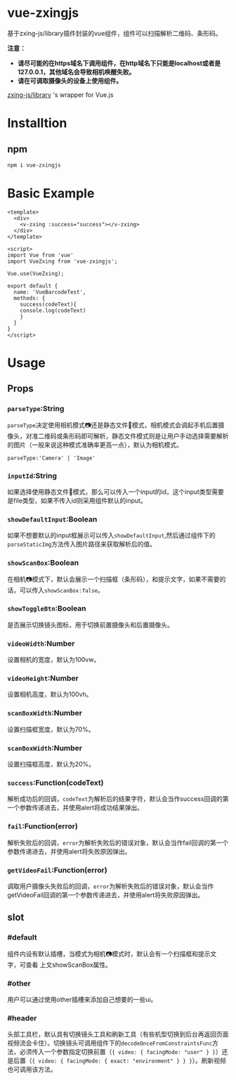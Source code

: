 # vue-zxingjs

基于zxing-js/library插件封装的vue组件，组件可以扫描解析二维码、条形码。

**注意：**

* **请尽可能的在https域名下调用组件，在http域名下只能是localhost或者是127.0.0.1，其他域名会导致相机唤醒失败。**
* **请在可调取摄像头的设备上使用组件。**

[zxing-js/library](https://serratus.github.io/zxing-js/library/) 's wrapper for Vue.js

# Installtion

## npm

``` bash
npm i vue-zxingjs
```

# Basic Example

```
<template>
  <div>
    <v-zxing :success="success"></v-zxing>
  </div>
</template>

<script>
import Vue from 'vue'
import VueZxing from 'vue-zxingjs';

Vue.use(VueZxing);

export default {
  name: 'VueBarcodeTest',
  methods: {
    success(codeText){
    console.log(codeText)
    }
  }
}
</script>
```

# Usage

## Props

### `parseType`:String

`parseType`决定使用相机模式📷还是静态文件📕模式，相机模式会调起手机后置摄像头，对准二维码或条形码即可解析，静态文件模式则是让用户手动选择需要解析的图片（一般来说这种模式准确率更高一点），默认为相机模式。

` parseType:'Camera' | 'Image' `





### `inputId`:String

如果选择使用静态文件📕模式，那么可以传入一个input的id，这个input类型需要是file类型，如果不传入id则采用组件默认的input。





### `showDefaultInput`:Boolean

如果不想要默认的input框展示可以传入`showDefaultInput`,然后通过组件下的`parseStaticImg`方法传入图片路径来获取解析后的值。





### `showScanBox`:Boolean

在相机📷模式下，默认会展示一个扫描框（条形码），和提示文字，如果不需要的话，可以传入`showScanBox:false`。



### `showToggleBtn`:Boolean

是否展示切换镜头图标，用于切换前置摄像头和后置摄像头。



### `videoWidth`:Number

设置相机的宽度，默认为100vw。





### `videoHeight`:Number

设置相机高度，默认为100vh。





### `scanBoxWidth`:Number

设置扫描框宽度，默认为70%。





### `scanBoxWidth`:Number

设置扫描框高度，默认为20%。





### `success`:Function(codeText)

解析成功后的回调，`codeText`为解析后的结果字符，默认会当作success回调的第一个参数传递进去，并使用alert将成功结果弹出。





### `fail`:Function(error)

解析失败后的回调，`error`为解析失败后的错误对象，默认会当作fail回调的第一个参数传递进去，并使用alert将失败原因弹出。





### `getVideoFail`:Function(error)

调取用户摄像头失败后的回调，`error`为解析失败后的错误对象，默认会当作getVideoFail回调的第一个参数传递进去，并使用alert将失败原因弹出。



## slot

### #default

组件内设有默认插槽，当模式为相机📷模式时，默认会有一个扫描框和提示文字，可查看 上文showScanBox属性。





### #other

用户可以通过使用other插槽来添加自己想要的一些ui。





### #header

头部工具栏，默认具有切换镜头工具和刷新工具（有些机型切换到后台再返回页面视频流会卡住）。切换镜头可调用组件下的`decodeOnceFromConstraintsFunc`方法，必须传入一个参数指定切换前置（`{ video: { facingMode: "user" } }`）还是后置（`{ video: { facingMode: { exact: "environment" } } }`）。刷新视频也可调用该方法。